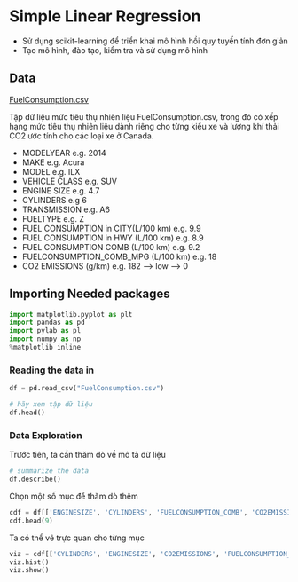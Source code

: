 # Simple Linear Regression

- Sử dụng scikit-learning để triển khai mô hình hồi quy tuyến tính đơn giản
- Tạo mô hình, đào tạo, kiểm tra và sử dụng mô hình

## Data 

[FuelConsumption.csv](FuelConsumption.csv)

Tập dữ liệu mức tiêu thụ nhiên liệu FuelConsumption.csv, trong đó có xếp hạng mức tiêu thụ nhiên liệu dành riêng cho từng kiểu xe và lượng khí thải CO2 ước tính cho các loại xe ở Canada.

- MODELYEAR e.g. 2014
- MAKE e.g. Acura
- MODEL e.g. ILX
- VEHICLE CLASS e.g. SUV
- ENGINE SIZE e.g. 4.7
- CYLINDERS e.g 6
- TRANSMISSION e.g. A6
- FUELTYPE e.g. Z
- FUEL CONSUMPTION in CITY(L/100 km) e.g. 9.9
- FUEL CONSUMPTION in HWY (L/100 km) e.g. 8.9
- FUEL CONSUMPTION COMB (L/100 km) e.g. 9.2
- FUELCONSUMPTION_COMB_MPG (L/100 km) e.g. 18
- CO2 EMISSIONS (g/km) e.g. 182 --> low --> 0 

## Importing Needed packages

```python
import matplotlib.pyplot as plt
import pandas as pd
import pylab as pl
import numpy as np
%matplotlib inline
```

### Reading the data in

```python 
df = pd.read_csv("FuelConsumption.csv")

# hãy xem tập dữ liệu 
df.head()
```

### Data Exploration

Trước tiên, ta cần thăm dò về mô tả dữ liệu 

```python
# summarize the data
df.describe()
```

Chọn một số mục để thăm dò thêm

```python
cdf = df[['ENGINESIZE', 'CYLINDERS', 'FUELCONSUMPTION_COMB', 'CO2EMISSIONS']]
cdf.head(9)
```

Ta có thể vẽ trực quan cho từng mục

```python
viz = cdf[['CYLINDERS', 'ENGINESIZE', 'CO2EMISSIONS', 'FUELCONSUMPTION_COMB']]
viz.hist()
viz.show()
```





